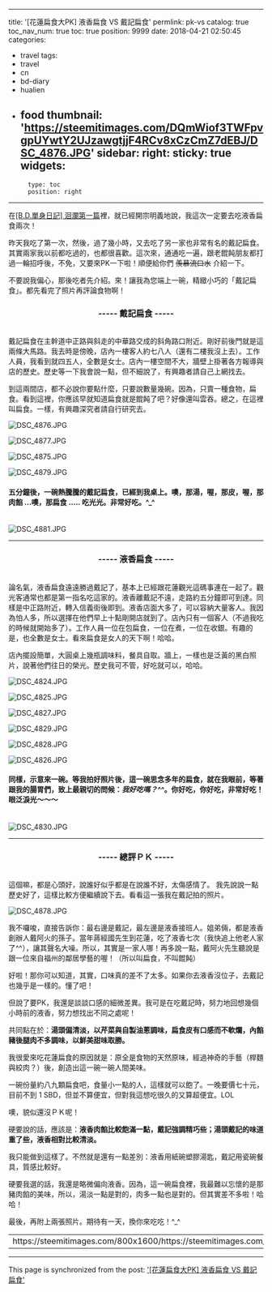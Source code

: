 
---
title: '[花蓮扁食大PK] 液香扁食 VS 戴記扁食'
permlink: pk-vs
catalog: true
toc_nav_num: true
toc: true
position: 9999
date: 2018-04-21 02:50:45
categories:
- travel
tags:
- travel
- cn
- bd-diary
- hualien
- food
thumbnail: 'https://steemitimages.com/DQmWiof3TWFpvgpUYwtY2UJzawgtjjF4RCv8xCzCmZ7dEBJ/DSC_4876.JPG'
sidebar:
    right:
        sticky: true
widgets:
    -
        type: toc
        position: right
---


在[[B.D.單身日記] 洄瀾第一篇](https://steemit.com/travel/@deanliu/4mmhuy-b-d)裡，就已經開宗明義地說，我這次一定要去吃液香扁食兩次！

昨天我吃了第一次，然後，過了幾小時，又去吃了另一家也非常有名的戴記扁食。其實兩家我以前都吃過的，也都很喜歡。這次來，通通吃一遍，跟老餛飩朋友都打過一輪招呼後，不免，又要來PK一下啦！順便給你們 <del>羨慕流口水</del> 介紹一下。

不要說我偏心，那後吃者先介紹。來！讓我為您端上一碗，精緻小巧的「戴記扁食」。都先看完了照片再評論食物啊！

### <center> ----- 戴記扁食 -----</center>

<br>戴記扁食在主幹道中正路與斜走的中華路交成的斜角路口附近。剛好前後門就是這兩條大馬路。我去時是傍晚，店內一樓客人約七八人（還有二樓我沒上去）。工作人員，我看到就四五人，全數是女士。店內一樓空間不大，牆壁上掛著各方報導與店的歷史。歷史等一下我會說一點，但不細說了，有興趣者請自己上網找去。

到這兩間店，都不必說你要點什麼，只要說數量幾碗。因為，只賣一種食物，扁食。看到這裡，你應該早就知道扁食就是餛飩了吧？好像還叫雲吞。總之，在這裡叫扁食。一樣，有興趣深究者請自行研究去。


![DSC_4876.JPG](https://steemitimages.com/DQmWiof3TWFpvgpUYwtY2UJzawgtjjF4RCv8xCzCmZ7dEBJ/DSC_4876.JPG)

![DSC_4877.JPG](https://steemitimages.com/DQmP7wWyswsmbq5CgtcDLUY9RqefHj3HvVm5cxeXQAEGHEk/DSC_4877.JPG)

![DSC_4875.JPG](https://steemitimages.com/DQmbr36RacEztAXGD5KhHd7qsVeBKhRHDwHcUeH5NgMd46j/DSC_4875.JPG)

![DSC_4879.JPG](https://steemitimages.com/DQmRZbuxY1eyNAevdz6FAFRWF1Xm93PKKEotx4UE9Lsz1dN/DSC_4879.JPG)

#### 五分鐘後，一碗熱騰騰的戴記扁食，已經到我桌上。噢，那湯，喔，那皮，喔，那肉餡 ...噢，那扁食 ..... 吃光光。非常好吃。^_^
<br>![DSC_4881.JPG](https://steemitimages.com/DQmb6FvfvQqF3g7LTUMzBxc4agBYhaUnAFuLCq5ECNGD2wN/DSC_4881.JPG)

*****
### <center> ----- 液香扁食 -----</center>

<br>論名氣，液香扁食遠遠勝過戴記了，基本上已經跟花蓮觀光這碼事連在一起了。觀光客通常也都是第一指名吃這家的。液香離戴記不遠，走路約五分鐘即可到達。同樣是中正路附近，轉入信義街後即到。液香店面大多了，可以容納大量客人。我因為怕人多，所以選擇在他們早上十點剛開店就到了。店內只有一個客人（不過我吃的時候就開始多了）。工作人員一位在包扁食，一位在煮，一位在收銀。有趣的是，也全數是女士。看來扁食是女人的天下啊！哈哈。

店內擺設簡單，大圓桌上幾瓶調味料，餐具自取。牆上，一樣也是泛黃的黑白照片，說著他們往日的榮光。歷史我可不管，好吃就可以，哈哈。

![DSC_4824.JPG](https://steemitimages.com/DQmPphugTXNdGRwjZBEarUj9iK4WFMZYkfgpaEPrXtTANcB/DSC_4824.JPG)

![DSC_4825.JPG](https://steemitimages.com/DQmSrh36eHHPmUaUhuBnfyF7FHAS5kdb1Bf8qGq4sYVzUyE/DSC_4825.JPG)

![DSC_4827.JPG](https://steemitimages.com/DQmVPH5pMWHtpMZQ3yNoQsH9ySk1mEC9QSVH59rSBFhw27R/DSC_4827.JPG)

![DSC_4829.JPG](https://steemitimages.com/DQmb8iZmWUuVheRWsi8nZVbuyqToDh5Nmkza9dmLCjFyFT7/DSC_4829.JPG)

![DSC_4828.JPG](https://steemitimages.com/DQmY1ou4mEkeMGgfoCgWuAxw9CkxkK39HG6ZXAeJqBwrR4C/DSC_4828.JPG)

![DSC_4826.JPG](https://steemitimages.com/DQmNwieWgrMxbPA4QaHnQZuqEur9z4ryrEPK34YYW8ZL8DY/DSC_4826.JPG)

#### 同樣，示意來一碗。等我拍好照片後，這一碗思念多年的扁食，就在我眼前，等著跟我的腸胃們，致上最親切的問候：*我好吃嗎？^^*。你好吃，你好吃，非常好吃！眼泛淚光～～～
<br>![DSC_4830.JPG](https://steemitimages.com/DQmQDusEPPMubm799WYwCijQZxsHCS5s4rx54Rw7eiU9rK5/DSC_4830.JPG)

*****
### <center> ----- 總評ＰＫ -----</center>

<br>這個嘛，都是心頭好，說誰好似乎都是在說誰不好，太傷感情了。 我先說說一點歷史好了，這樣比較方便繼續說下去。看看這一張我在戴記拍的照片。

![DSC_4878.JPG](https://steemitimages.com/DQmSzVrRnM88miUefCwJFBPShhwZbeQrfakGk6FtkkBXw9C/DSC_4878.JPG)

我不囉唆，直接告訴你：最右邊是戴記，最左邊是液香接班人。姐弟倆，都是液香創辦人戴阿火的孫子。當年蔣經國先生到花蓮，吃了液香七次（我快追上他老人家了^^），讓其聲名大噪。所以，其實是一家人哪！再多說一點，戴阿火先生聽說是跟一位來自福州的鄰居學藝的喔！（所以叫扁食，不叫餛飩）

好啦！那你可以知道，其實，口味真的差不了太多。如果你去液香沒位子，去戴記也幾乎是一樣的。懂了吧！

但說了要PK，我還是談談口感的細微差異。我可是在吃戴記時，努力地回想幾個小時前的液香，努力想找出不同之處呢！

共同點在於：**湯頭偏清淡，以芹菜與自製油蔥調味，扁食皮有口感而不軟爛，內餡豬後腿肉不多調味，以鮮美甜味取勝。**

我很愛來吃花蓮扁食的原因就是：原全是食物的天然原味，經過神奇的手藝（桿麵與絞肉？）後，創造出這一碗一碗人間美味。

一碗份量約八九顆扁食吧，食量小一點的人，這樣就可以飽了。一晚要價七十元，目前不到 1 SBD，但並不算便宜，但對我這想吃很久的又算超便宜。LOL

噢，貌似還沒ＰＫ呢！

硬要說的話，應該是：**液香肉餡比較飽滿一點，戴記強調精巧些；湯頭戴記的味道重了些，液香相對比較清淡。**

我只能做到這樣了。不然就是還有一點差別：液香用紙碗塑膠湯匙，戴記用瓷碗餐具，質感比較好。

硬要我選的話，我還是略微偏向液香。因為，這一碗扁食裡，我最難以忘懷的是那豬肉餡的美味，所以，湯淡一點是對的，肉多一點也是對的。但其實差不多啦！哈哈！

最後，再附上兩張照片。期待有一天，換你來吃吃！^_^

<table><tr>
<td>https://steemitimages.com/800x1600/https://steemitimages.com/DQmZnfMA91rBsTeavto9GM1NS1QJHcoCGhZX5xg3w2jDYky/DSC_4880.JPG</td>
<td>https://steemitimages.com/800x1600/https://steemitimages.com/DQmYFpFEj8MAxJkByBa3CofH4xS8c1AgTwrREotdv4oZDMC/DSC_4831.JPG</td>
</tr></table>

- - -

This page is synchronized from the post: ['[花蓮扁食大PK] 液香扁食 VS 戴記扁食'](https://steemit.com/@deanliu/pk-vs)
